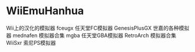 ﻿# WiiEmuHanhua
Wii上的汉化的模拟器
fceugx          任天堂FC模拟器
GenesisPlusGX   世嘉的各种模拟器
mednafen        模拟器合集
mgba            任天堂GBA模拟器
RetroArch       模拟器合集
WiiSxr          索尼PS模拟器